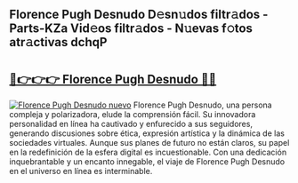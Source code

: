 ## Florence Pugh Desnudo D𝚎sn𝚞dos filtr𝚊dos - Parts-KZa Vid𝚎os filtr𝚊dos - N𝚞evas f𝚘tos atr𝚊ctivas dchqP

# <h2><a href="http://mbck0zr.tromn.icu/?c=Florence+Pugh+Desnudo">🔗👉👉👉 Florence Pugh Desnudo 🔗🔗</a></h2>

[![Florence Pugh Desnudo nuevo](https://i.imgur.com/pEAQMta.gif)](http://mbck0zr.tromn.icu/?c=Florence+Pugh+Desnudo)
Florence Pugh Desnudo, una persona compleja y polarizadora, elude la comprensión fácil. Su innovadora personalidad en línea ha cautivado y enfurecido a sus seguidores, generando discusiones sobre ética, expresión artística y la dinámica de las sociedades virtuales. Aunque sus planes de futuro no están claros, su papel en la redefinición de la esfera digital es incuestionable. Con una dedicación inquebrantable y un encanto innegable, el viaje de Florence Pugh Desnudo en el universo en línea es interminable.
